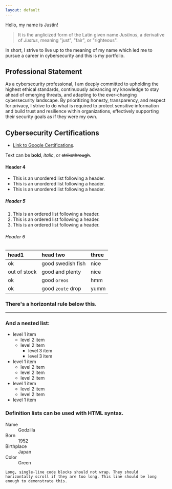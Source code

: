 ```yaml
---
layout: default
---
```


Hello, my name is Justin!

> It is the anglicized form of the Latin given name _Justinus_, a derivative of _Justus_, meaning "just", "fair", or "righteous".

In short, I strive to live up to the meaning of my name which led me to pursue a career in cybersecurity and this is my portfolio.

## Professional Statement

As a cybersecurity professional, I am deeply committed to upholding the highest ethical standards, continuously advancing my knowledge to stay ahead of emerging threats, and adapting to the ever-changing cybersecurity landscape. By prioritizing honesty, transparency, and respect for privacy, I strive to do what is required to protect sensitive information and build trust and resilience within organizations, effectively supporting their security goals as if they were my own.

## Cybersecurity Certifications

* [Link to Google Certifications](./Google-Certificates.html).

Text can be **bold**, _italic_, or ~~strikethrough~~.

#### Header 4

*   This is an unordered list following a header.
*   This is an unordered list following a header.
*   This is an unordered list following a header.

##### Header 5

1.  This is an ordered list following a header.
2.  This is an ordered list following a header.
3.  This is an ordered list following a header.

###### Header 6

| head1        | head two          | three |
|:-------------|:------------------|:------|
| ok           | good swedish fish | nice  |
| out of stock | good and plenty   | nice  |
| ok           | good `oreos`      | hmm   |
| ok           | good `zoute` drop | yumm  |

### There's a horizontal rule below this.

* * *

### And a nested list:

- level 1 item
  - level 2 item
  - level 2 item
    - level 3 item
    - level 3 item
- level 1 item
  - level 2 item
  - level 2 item
  - level 2 item
- level 1 item
  - level 2 item
  - level 2 item
- level 1 item

### Definition lists can be used with HTML syntax.

<dl>
<dt>Name</dt>
<dd>Godzilla</dd>
<dt>Born</dt>
<dd>1952</dd>
<dt>Birthplace</dt>
<dd>Japan</dd>
<dt>Color</dt>
<dd>Green</dd>
</dl>

```
Long, single-line code blocks should not wrap. They should horizontally scroll if they are too long. This line should be long enough to demonstrate this.
```
